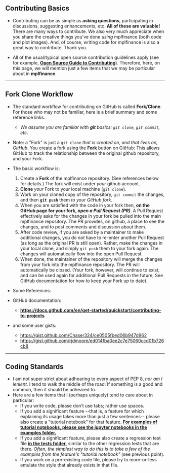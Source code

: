 ## Contributing Basics

- Contributing can be as simple as **asking questions**, participating in discussions, suggesting enhancements, etc.  **All of these are valuable!**  There are many ways to contribute.  We also very much appreciate when you share the creative things you've done *using* mplfinance (both code and plot images).  And, of course, writing code for mplfinance is also a great way to contribute.    Thank you.

- All of the usual/typical open source contribution guidelines apply (see for example, **[Open Source Guide to Contributing](https://opensource.guide/how-to-contribute/)**).  Therefore, here, on this page, we will mention just a few items that we may be particular about in **mplfinance**.

---

## Fork Clone Workflow
- The standard workflow for contributing on GitHub is called **Fork/Clone**.  For those who may not be familiar, here is a brief summary and some reference links.  
  - *We assume you are familiar with **git** basics: `git clone`, `git commit`, etc*.
- Note: a "Fork" is just a `git clone` *that is created on, and that lives on, GitHub*.  You create a fork using the **Fork** button on GitHub: This allows GitHub to track the relationship between the original github repository, and your Fork.
- The basic workflow is:
  1. Create a **Fork** of the mplfinance repository.  (See references below for details.)  The fork will exist under *your* github account.  
  2. **Clone** *your* Fork to your local machine (`git clone`).
  3. Work on your cloned copy of the repository, `git commit` the changes, and then **`git push`** them *to your GitHub fork*.
  4. When you are satisfied with the code in your fork then, **on the GitHub page for your fork, *open a Pull Request (PR)***.  A Pull Request effectively asks for the changes in your fork be pulled into the main mplfinance repository.  The PR provides, on github, a place to see the changes, and to post comments and discussion about them.
  5. After code review, if you are asked by a maintainer to make additional changes, you do *not* have to re-enter another Pull Request (as long as the original PR is still open).  Rather, make the changes in your local clone, and simply `git push` them to your fork again.  The changes will automatically flow into the open Pull Request.
  6. When done, the maintainer of the repository will merge the changes from your fork into the mplfinance repository.  The PR will automatically be closed.  (Your fork, however, will continue to exist, and can be used again for additional Pull Requests in the future; See GitHub documentation for how to keep your Fork up to date).

- Some References:
- GitHub documentation:
  - **https://docs.github.com/en/get-started/quickstart/contributing-to-projects**
- and some user gists:
  - https://gist.github.com/Chaser324/ce0505fbed06b947d962
  - https://gist.github.com/rjdmoore/ed014fba0ee2c7e75060ccd01b726cb8

---

## Coding Standards
- I am not super strict about adhearing to every aspect of PEP 8, *nor am I lenient*.  I tend to walk the middle of the road: If something is a good and common, then it should be adheared to.  
- Here are a few items that I (perhaps uniquely) tend to care about in particular:
  - If you write code, please don't use tabs; rather use spaces.
  - If you add a significant feature --that is, a feature for which explaining its usage takes more than just a few sentences-- please also create a "tutorial notebook" for that feature.  **[For examples of tutorial notebooks, please see the jupyter notebooks in the examples folder.](https://github.com/matplotlib/mplfinance/tree/master/examples)**
  - If you add a significant feature, please also create a regression test file **[in the tests folder](https://github.com/matplotlib/mplfinance/tree/master/tests)**, similar to the other regression tests that are there.  *Often, the simplest way to do this is to take a few of the examples from the feature's "tutorial notebook"* (see previous point).
  - If you work on a pre-existing code file, please try to more-or-less emulate the style that already exists in that file.
